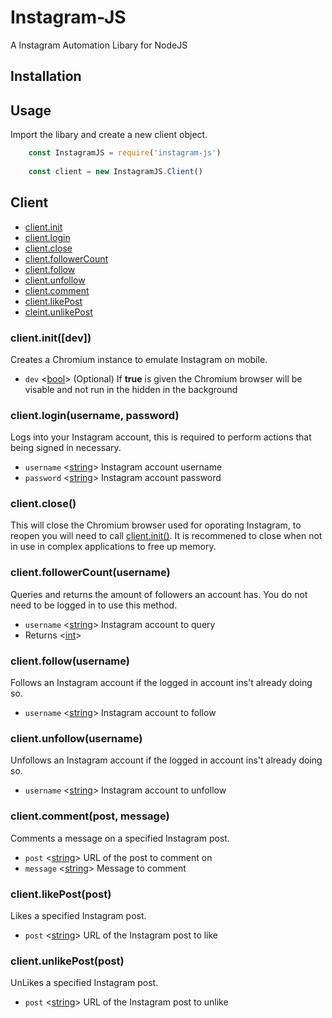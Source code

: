 # Instagram-JS
A Instagram Automation Libary for NodeJS

## Installation


## Usage
Import the libary and create a new client object.
```js
    const InstagramJS = require('instagram-js')
    
    const client = new InstagramJS.Client()
```

## Client
* [client.init](#clientinitdev)
* [client.login](#clientloginusername-password)
* [client.close](#clientclose)
* [client.followerCount](#clientfollowercountaccount)
* [client.follow](#clientfollowusername)
* [client.unfollow](#clientunfollowusername)
* [client.comment](#clientcommentpost-message)
* [client.likePost](#clientlikepostpost)
* [cleint.unlikePost](#clientunlikepostpost)


### client.init([dev])
Creates a Chromium instance to emulate Instagram on mobile.
* ``dev`` <[bool]()> (Optional) If **true** is given the Chromium browser will be visable and not run in the hidden in the background

### client.login(username, password)
Logs into your Instagram account, this is required to perform actions that being signed in necessary.
* ``username`` <[string]()> Instagram account username
* ``password`` <[string]()> Instagram account password

### client.close()
This will close the Chromium browser used for oporating Instagram, to reopen you will need to call [client.init()](#clientinitdev).
It is recommened to close when not in use in complex applications to free up memory.

### client.followerCount(username)
Queries and returns the amount of followers an account has.
You do not need to be logged in to use this method.
* ``username`` <[string]()> Instagram account to query
* Returns <[int]()>

### client.follow(username)
Follows an Instagram account if the logged in account ins't already doing so.
* ``username`` <[string]()> Instagram account to follow

### client.unfollow(username)
Unfollows an Instagram account if the logged in account ins't already doing so.
* ``username`` <[string]()> Instagram account to unfollow

### client.comment(post, message)
Comments a message on a specified Instagram post.
* ``post`` <[string]()> URL of the post to comment on
* ``message`` <[string]()> Message to comment

### client.likePost(post)
Likes a specified Instagram post.
* ``post`` <[string]()> URL of the Instagram post to like

### client.unlikePost(post)
UnLikes a specified Instagram post.
* ``post`` <[string]()> URL of the Instagram post to unlike